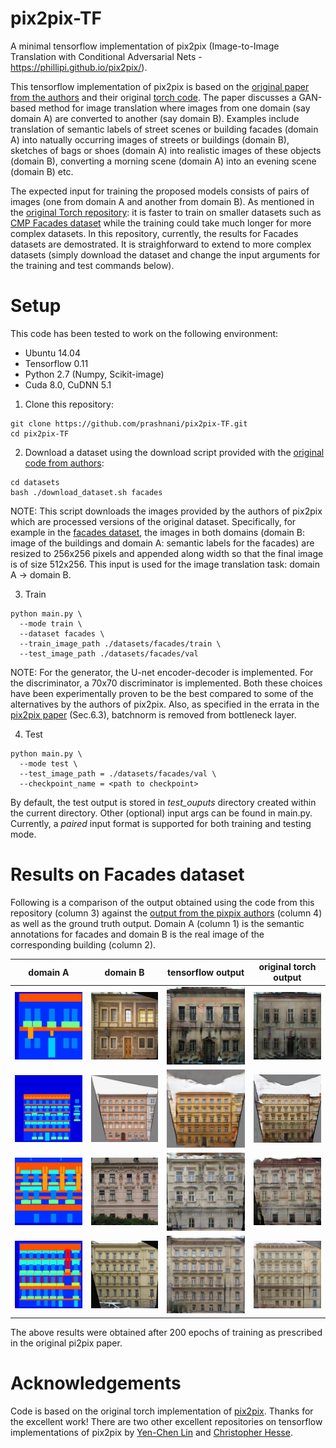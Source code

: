 # pix2pix-TF
A minimal tensorflow implementation of pix2pix (Image-to-Image Translation with Conditional Adversarial Nets - https://phillipi.github.io/pix2pix/).

This tensorflow implementation of pix2pix is based on the [original paper from the authors](https://arxiv.org/pdf/1611.07004.pdf) and their original [torch code](https://github.com/phillipi/pix2pix). The paper discusses a GAN-based method for image translation where images from one domain (say domain A) are converted to another (say domain B). Examples include translation of semantic labels of street scenes or building facades (domain A) into natually occurring images of streets or buildings (domain B), sketches of bags or shoes (domain A) into realistic images of these objects (domain B), converting a morning scene (domain A) into an evening scene (domain B) etc.

The expected input for training the proposed models consists of pairs of images (one from domain A and another from domain B). As mentioned in the [original Torch repository](https://github.com/phillipi/pix2pix): it is faster to train on smaller datasets such as [CMP Facades dataset](http://cmp.felk.cvut.cz/~tylecr1/facade/) while the training could take much longer for more complex datasets. In this repository, currently, the results for Facades datasets are demostrated. It is straighforward to extend to more complex datasets (simply download the dataset and change the input arguments for the training and test commands below). 

# Setup

This code has been tested to work on the following environment:
- Ubuntu 14.04
- Tensorflow 0.11
- Python 2.7 (Numpy, Scikit-image)
- Cuda 8.0, CuDNN 5.1

1. Clone this repository:
```
git clone https://github.com/prashnani/pix2pix-TF.git
cd pix2pix-TF
```
2. Download a dataset using the download script provided with the [original code from authors](https://github.com/phillipi/pix2pix/blob/master/datasets/download_dataset.sh):
```
cd datasets
bash ./download_dataset.sh facades
```
NOTE: This script downloads the images provided by the authors of pix2pix which are processed versions of the original dataset. Specifically, for example in the [facades dataset](http://cmp.felk.cvut.cz/~tylecr1/facade/), the images in both domains (domain B: image of the buildings and domain A: semantic labels for the facades) are resized to 256x256 pixels and appended along width so that the final image is of size 512x256. This input is used for the image translation task: domain A -> domain B.

3. Train 
```
python main.py \
  --mode train \
  --dataset facades \
  --train_image_path ./datasets/facades/train \
  --test_image_path ./datasets/facades/val
```
NOTE: For the generator, the U-net encoder-decoder is implemented. For the discriminator, a 70x70 discriminator is implemented. Both these choices have been experimentally proven to be the best compared to some of the alternatives by the authors of pix2pix. Also, as specified in the errata in the [pix2pix paper](https://arxiv.org/pdf/1611.07004.pdf) (Sec.6.3), batchnorm is removed from bottleneck layer. 

4. Test
```
python main.py \
  --mode test \ 
  --test_image_path = ./datasets/facades/val \
  --checkpoint_name = <path to checkpoint>
```
By default, the test output is stored in *test_ouputs* directory created within the current directory. Other (optional) input args can be found in main.py. Currently, a *paired* input format is supported for both training and testing mode.

# Results on Facades dataset

Following is a comparison of the output obtained using the code from this repository (column 3) against the [output from the pixpix authors](https://phillipi.github.io/pix2pix/images/index_facades2_loss_variations.html) (column 4) as well as the ground truth output. Domain A (column 1) is the semantic annotations for facades and domain B is the real image of the corresponding building (column 2).

| domain A | domain B | tensorflow output | original torch output |
| --- | --- | --- | --- |
| <img src="images/1_realA.png" width="256px"> | <img src="images/1_realB.png" width="256px"> | <img src="images/1_test_output_fakeB.png" width="256px"> | <img src="images/1-torch-fakeB.jpg" width="256px"> |
| <img src="images/13_realA.png" width="256px"> | <img src="images/13_realB.png" width="256px"> | <img src="images/13_test_output_fakeB.png" width="256px"> | <img src="images/13-torch-fakeB.jpg" width="256px"> |
| <img src="images/39_realA.png" width="256px"> | <img src="images/39_realB.png" width="256px"> | <img src="images/39_test_output_fakeB.png" width="256px"> | <img src="images/39-torch-fakeB.jpg" width="256px"> |
| <img src="images/70_realA.png" width="256px"> | <img src="images/70_realB.png" width="256px"> | <img src="images/70_test_output_fakeB.png" width="256px"> | <img src="images/70-torch-fakeB.jpg" width="256px"> |

The above results were obtained after 200 epochs of training as prescribed in the original pi2pix paper. 

# Acknowledgements
Code is based on the original torch implementation of [pix2pix](https://github.com/phillipi/pix2pix). Thanks for the excellent work! There are two other excellent repositories on tensorflow implementations of pix2pix by [Yen-Chen Lin](https://github.com/yenchenlin/pix2pix-tensorflow) and [Christopher Hesse](https://github.com/affinelayer/pix2pix-tensorflow). 
